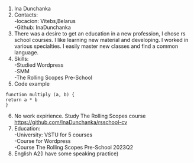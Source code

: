 1. Ina Dunchanka
2. Contacts:   
       -locacion: Vitebs,Belarus    
       -Github: InaDunchanka
3. There was a desire to get an education in a new profession, I chose rs school courses. I like learning new material and developing. I worked in various specialties. I easily master new classes and find a common language.
4. Skills:  
 -Studied Wordpress    
-SMM  
-The Rolling Scopes Pre-School 
5. Code example
  ```
  function multiply (a, b) {
  return a * b
  }
  ```
6. No work expirience. Study The Rolling Scopes course  https://github.com/InaDunchanka/rsschool-cv
7. Education:    
-University: VSTU for 5 courses    
-Course for Wordpress  
-Course The Rolling Scopes Pre-School 2023Q2
9. English A2(I have some speaking practice)